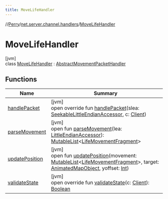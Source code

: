 ```yaml
---
title: MoveLifeHandler
---
```

//[Perry](../../../index.html)/[net.server.channel.handlers](../index.html)/[MoveLifeHandler](index.html)



# MoveLifeHandler



[jvm]\
class [MoveLifeHandler](index.html) : [AbstractMovementPacketHandler](../-abstract-movement-packet-handler/index.html)



## Functions


| Name | Summary |
|---|---|
| [handlePacket](handle-packet.html) | [jvm]<br>open override fun [handlePacket](handle-packet.html)(slea: [SeekableLittleEndianAccessor](../../tools.data.input/-seekable-little-endian-accessor/index.html), c: [Client](../../client/-client/index.html)) |
| [parseMovement](../-move-summon-handler/index.html#-907942053%2FFunctions%2F863300109) | [jvm]<br>open fun [parseMovement](../-move-summon-handler/index.html#-907942053%2FFunctions%2F863300109)(lea: [LittleEndianAccessor](../../tools.data.input/-little-endian-accessor/index.html)): [MutableList](https://kotlinlang.org/api/latest/jvm/stdlib/kotlin.collections/-mutable-list/index.html)<[LifeMovementFragment](../../server.movement/-life-movement-fragment/index.html)> |
| [updatePosition](../-move-summon-handler/index.html#1958887339%2FFunctions%2F863300109) | [jvm]<br>open fun [updatePosition](../-move-summon-handler/index.html#1958887339%2FFunctions%2F863300109)(movement: [MutableList](https://kotlinlang.org/api/latest/jvm/stdlib/kotlin.collections/-mutable-list/index.html)<[LifeMovementFragment](../../server.movement/-life-movement-fragment/index.html)>, target: [AnimatedMapObject](../../server.maps/-animated-map-object/index.html), yoffset: [Int](https://kotlinlang.org/api/latest/jvm/stdlib/kotlin/-int/index.html)) |
| [validateState](../../net/-abstract-packet-handler/validate-state.html) | [jvm]<br>open override fun [validateState](../../net/-abstract-packet-handler/validate-state.html)(c: [Client](../../client/-client/index.html)): [Boolean](https://kotlinlang.org/api/latest/jvm/stdlib/kotlin/-boolean/index.html) |

